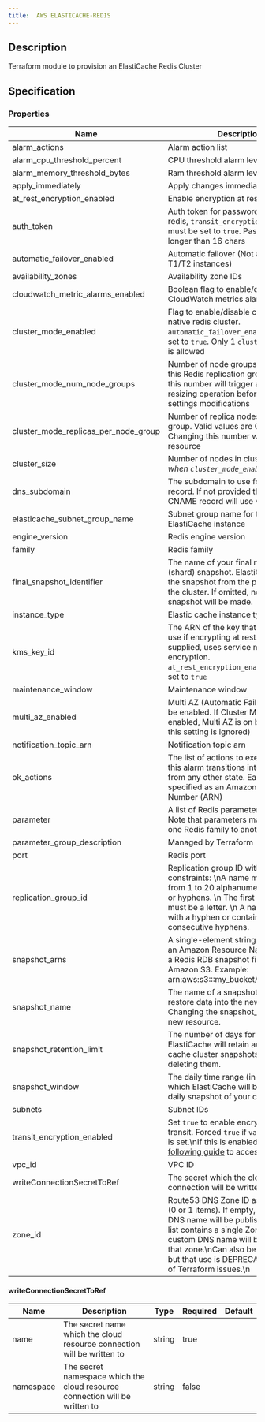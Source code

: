 ```yaml
---
title:  AWS ELASTICACHE-REDIS
---
```


## Description

Terraform module to provision an ElastiCache Redis Cluster

## Specification


### Properties

 Name | Description | Type | Required | Default 
 ------------ | ------------- | ------------- | ------------- | ------------- 
 alarm_actions | Alarm action list | list(string) | false |  
 alarm_cpu_threshold_percent | CPU threshold alarm level | number | false |  
 alarm_memory_threshold_bytes | Ram threshold alarm level | number | false |  
 apply_immediately | Apply changes immediately | bool | false |  
 at_rest_encryption_enabled | Enable encryption at rest | bool | false |  
 auth_token | Auth token for password protecting redis, `transit_encryption_enabled` must be set to `true`. Password must be longer than 16 chars | string | false |  
 automatic_failover_enabled | Automatic failover (Not available for T1/T2 instances) | bool | false |  
 availability_zones | Availability zone IDs | list(string) | false |  
 cloudwatch_metric_alarms_enabled | Boolean flag to enable/disable CloudWatch metrics alarms | bool | false |  
 cluster_mode_enabled | Flag to enable/disable creation of a native redis cluster. `automatic_failover_enabled` must be set to `true`. Only 1 `cluster_mode` block is allowed | bool | false |  
 cluster_mode_num_node_groups | Number of node groups (shards) for this Redis replication group. Changing this number will trigger an online resizing operation before other settings modifications | number | false |  
 cluster_mode_replicas_per_node_group | Number of replica nodes in each node group. Valid values are 0 to 5. Changing this number will force a new resource | number | false |  
 cluster_size | Number of nodes in cluster. *Ignored when `cluster_mode_enabled` == `true`* | number | false |  
 dns_subdomain | The subdomain to use for the CNAME record. If not provided then the CNAME record will use var.name. | string | false |  
 elasticache_subnet_group_name | Subnet group name for the ElastiCache instance | string | false |  
 engine_version | Redis engine version | string | false |  
 family | Redis family | string | false |  
 final_snapshot_identifier | The name of your final node group (shard) snapshot. ElastiCache creates the snapshot from the primary node in the cluster. If omitted, no final snapshot will be made. | string | false |  
 instance_type | Elastic cache instance type | string | false |  
 kms_key_id | The ARN of the key that you wish to use if encrypting at rest. If not supplied, uses service managed encryption. `at_rest_encryption_enabled` must be set to `true` | string | false |  
 maintenance_window | Maintenance window | string | false |  
 multi_az_enabled | Multi AZ (Automatic Failover must also be enabled.  If Cluster Mode is enabled, Multi AZ is on by default, and this setting is ignored) | bool | false |  
 notification_topic_arn | Notification topic arn | string | false |  
 ok_actions | The list of actions to execute when this alarm transitions into an OK state from any other state. Each action is specified as an Amazon Resource Number (ARN) | list(string) | false |  
 parameter | A list of Redis parameters to apply. Note that parameters may differ from one Redis family to another | list(object({\n    name  = string\n    value = string\n  })) | false |  
 parameter_group_description | Managed by Terraform | string | false |  
 port | Redis port | number | false |  
 replication_group_id | Replication group ID with the following constraints: \nA name must contain from 1 to 20 alphanumeric characters or hyphens. \n The first character must be a letter. \n A name cannot end with a hyphen or contain two consecutive hyphens. | string | false |  
 snapshot_arns | A single-element string list containing an Amazon Resource Name (ARN) of a Redis RDB snapshot file stored in Amazon S3. Example: arn:aws:s3:::my_bucket/snapshot1.rdb | list(string) | false |  
 snapshot_name | The name of a snapshot from which to restore data into the new node group. Changing the snapshot_name forces a new resource. | string | false |  
 snapshot_retention_limit | The number of days for which ElastiCache will retain automatic cache cluster snapshots before deleting them. | number | false |  
 snapshot_window | The daily time range (in UTC) during which ElastiCache will begin taking a daily snapshot of your cache cluster. | string | false |  
 subnets | Subnet IDs | list(string) | false |  
 transit_encryption_enabled | Set `true` to enable encryption in transit. Forced `true` if `var.auth_token` is set.\nIf this is enabled, use the [following guide](https://docs.aws.amazon.com/AmazonElastiCache/latest/red-ug/in-transit-encryption.html#connect-tls) to access redis.\n | bool | false |  
 vpc_id | VPC ID | string | true |  
 writeConnectionSecretToRef | The secret which the cloud resource connection will be written to | [writeConnectionSecretToRef](#writeConnectionSecretToRef) | false |  
 zone_id | Route53 DNS Zone ID as list of string (0 or 1 items). If empty, no custom DNS name will be published.\nIf the list contains a single Zone ID, a custom DNS name will be pulished in that zone.\nCan also be a plain string, but that use is DEPRECATED because of Terraform issues.\n | any | false |  


#### writeConnectionSecretToRef

 Name | Description | Type | Required | Default 
 ------------ | ------------- | ------------- | ------------- | ------------- 
 name | The secret name which the cloud resource connection will be written to | string | true |  
 namespace | The secret namespace which the cloud resource connection will be written to | string | false |  
